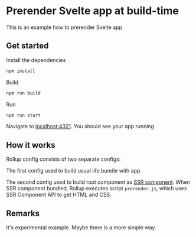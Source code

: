 # Prerender Svelte app at build-time

This is an example how to prerender Svelte app

## Get started

Install the dependencies

```bash
npm install
```

Build

```bash
npm run build
```

Run

```bash
npm run start
```

Navigate to [localhost:4321](http://localhost:4321). You should see your app running

## How it works

Rollup config consists of two separate configs:

The first config used to build usual iife bundle with app.

The second config used to build root component as [SSR component](https://svelte.dev/docs#Server-side_component_API). When SSR component bundled, Rollup executes script `prerender.js`, which uses SSR Component API to get HTML and CSS.

## Remarks

It's experimental example. Maybe there is a more simple way.
